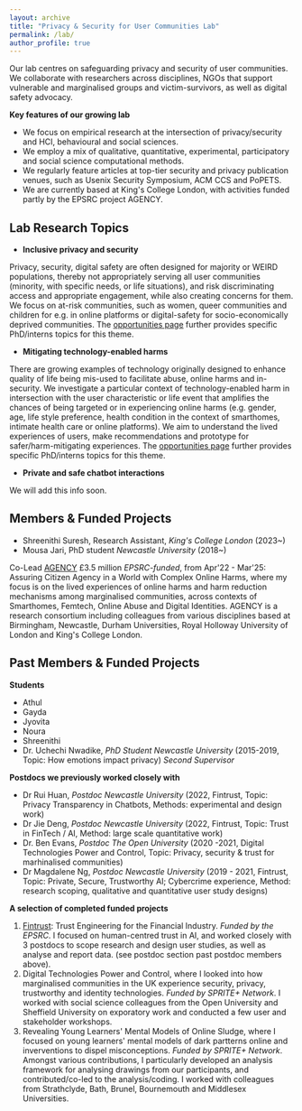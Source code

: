 ```yaml
---
layout: archive
title: "Privacy & Security for User Communities Lab"
permalink: /lab/
author_profile: true
---
```


Our lab centres on safeguarding privacy and security of user communities. We collaborate with researchers across disciplines, NGOs that support vulnerable and marginalised groups and victim-survivors, as well as digital safety advocacy. 

**Key features of our growing lab**
* We focus on empirical research at the intersection of privacy/security and HCI, behavioural and social sciences.
* We employ a mix of qualitative, quantitative, experimental, participatory and social science computational methods.
* We regularly feature articles at top-tier security and privacy publication venues, such as Usenix Security Symposium, ACM CCS and PoPETS.
* We are currently based at King's College London, with activities funded partly by the EPSRC project AGENCY.

Lab Research Topics
----
* **Inclusive privacy and security**

Privacy, security, digital safety are often designed for majority or WEIRD populations, thereby not appropriately serving all user communities (minority, with specific needs, or life situations), and risk discriminating access and appropriate engagement, while also creating concerns for them. We focus on at-risk communities, such as women, queer communities and children for e.g. in online platforms or digital-safety for socio-economically deprived communities. The [opportunities page](https://kovilacoops.github.io/opportunities/) further provides specific PhD/interns topics for this theme.


* **Mitigating technology-enabled harms**
  
There are growing examples of technology originally designed to enhance quality of life being mis-used to facilitate abuse, online harms and in-security. We investigate a particular context of technology-enabled harm in intersection with the user characteristic or life event that amplifies the chances of being targeted or in experiencing online harms (e.g. gender, age, life style preference, health condition in the context of smarthomes, intimate health care or online platforms). We aim to understand the lived experiences of users, make recommendations and prototype for safer/harm-mitigating experiences. The [opportunities page](https://kovilacoops.github.io/opportunities/) further provides specific PhD/interns topics for this theme.


* **Private and safe chatbot interactions**

We will add this info soon.



Members & Funded Projects 
------
* Shreenithi Suresh, Research Assistant, *King's College London* (2023~)
* Mousa Jari, PhD student *Newcastle University* (2018~)
  
Co-Lead [AGENCY](https://agencyresearch.net) £3.5 million *EPSRC-funded*, from Apr'22 - Mar'25: Assuring Citizen Agency in a World with Complex Online Harms, where my focus is on the lived experiences of online harms and harm reduction mechanisms among marginalised communities, across contexts of Smarthomes, Femtech, Online Abuse and Digital Identities. AGENCY is a research consortium including colleagues from various disciplines based at Birmingham, Newcastle, Durham Universities, Royal Holloway University of London and King's College London.


Past Members & Funded Projects 
------

**Students**
* Athul
* Gayda
* Jyovita
* Noura
* Shreenithi
* Dr. Uchechi Nwadike, *PhD Student Newcastle University* (2015-2019, Topic: How emotions impact privacy) *Second Supervisor*


**Postdocs we previously worked closely with**
* Dr Rui Huan, *Postdoc Newcastle University* (2022, Fintrust, Topic: Privacy Transparency in Chatbots, Methods: experimental and design work)
* Dr Jie Deng, *Postdoc Newcastle University* (2022, Fintrust, Topic: Trust in FinTech / AI, Method: large scale quantitative work)
* Dr. Ben Evans, *Postdoc The Open University* (2020 -2021, Digital Technologies Power and Control, Topic: Privacy, security & trust for marhinalised communities)
* Dr Magdalene Ng, *Postdoc Newcastle University* (2019 - 2021, Fintrust, Topic: Private, Secure, Trustworthy AI; Cybercrime experience, Method: research scoping, qualitative and quantitative user study designs)

   
**A selection of completed funded projects**
1. [Fintrust](https://fintrustresearch.com): Trust Engineering for the Financial Industry. *Funded by the EPSRC*. I focused on human-centred trust in AI, and worked closely with 3 postdocs to scope research and design user studies, as well as analyse and report data. (see postdoc section past postdoc members above).
2. Digital Technologies Power and Control, where I looked into how marginalised communities in the UK experience security, privacy, trustworthy and identity technologies. *Funded by SPRITE+ Network*. I worked with social science colleagues from the Open University and Sheffield University on exporatory work and conducted a few user and stakeholder workshops.
3. Revealing Young Learners' Mental Models of Online Sludge, where I focused on young learners' mental models of dark partterns online and inverventions to dispel misconceptions. *Funded by SPRITE+ Network*. Amongst various contributions, I particularly developed an analysis framework for analysing drawings from our participants, and contributed/co-led to the analysis/coding. I worked with colleagues from Strathclyde, Bath, Brunel, Bournemouth and Middlesex Universities.


